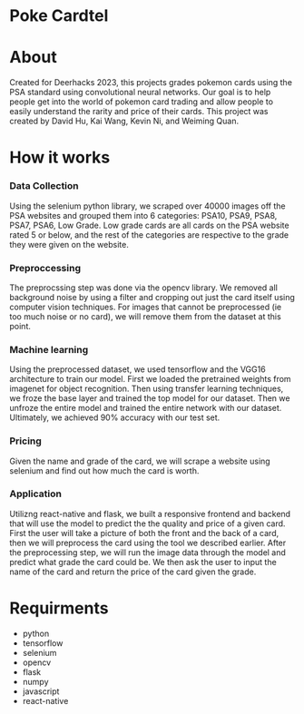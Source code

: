 # Poke Cardtel
# About
Created for Deerhacks 2023, this projects grades pokemon cards using the PSA standard using convolutional neural networks. Our goal is to help people get into the world of pokemon card trading and allow people to easily understand the rarity and price of their cards. This project was created by David Hu, Kai Wang, Kevin Ni, and Weiming Quan.

# How it works
### Data Collection
Using the selenium python library, we scraped over 40000 images off the PSA websites and grouped them into 6 categories: PSA10, PSA9, PSA8, PSA7, PSA6, Low Grade. Low grade cards are all cards on the PSA website rated 5 or below, and the rest of the categories are respective to the grade they were given on the website.

### Preproccessing
The preprocssing step was done via the opencv library. We removed all background noise by using a filter and cropping out just the card itself using computer vision techniques. For images that cannot be preprocessed (ie too much noise or no card), we will remove them from the dataset at this point. 

### Machine learning
Using the preprocessed dataset, we used tensorflow and the VGG16 architecture to train our model. First we loaded the pretrained weights from imagenet for object recognition. Then using transfer learning techniques, we froze the base layer and trained the top model for our dataset. Then we unfroze the entire model and trained the entire network with our dataset. Ultimately, we achieved 90% accuracy with our test set.

### Pricing
Given the name and grade of the card, we will scrape a website using selenium and find out how much the card is worth.

### Application
Utilizng react-native and flask, we built a responsive frontend and backend that will use the model to predict the the quality and price of a given card. First the user will take a picture of both the front and the back of a card, then we will preprocess the card using the tool we described earlier. After the preprocessing step, we will run the image data through the model and predict what grade the card could be. We then ask the user to input the name of the card and return the price of the card given the grade.

# Requirments
- python
- tensorflow
- selenium
- opencv
- flask
- numpy
- javascript
- react-native


